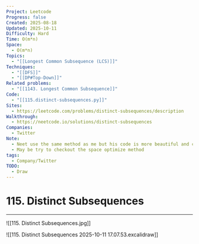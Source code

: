 ```yaml
---
Project: Leetcode
Progress: false
Created: 2025-08-18
Updated: 2025-10-11
Difficulty: Hard
Time: O(m*n)
Space:
  - O(m*n)
Topics:
  - "[[Longest Common Subsequence (LCS)]]"
Techniques:
  - "[[DFS]]"
  - "[[DP#Top-Down]]"
Related problems:
  - "[[1143. Longest Common Subsequence]]"
Code:
  - "[[115.distinct-subsequences.py]]"
Sites:
  - https://leetcode.com/problems/distinct-subsequences/description
Walkthrough:
  - https://neetcode.io/solutions/distinct-subsequences
Companies:
  - Twitter
Note:
  - Neet use the same method as me but his code is more beautiful and concise
  - May be try to checkout the space optimize method
tags:
  - Company/Twitter
TODO:
  - Draw
---
```

# 115. Distinct Subsequences
---
![[115. Distinct Subsequences.jpg]]


![[115. Distinct Subsequences 2025-10-11 17.07.53.excalidraw]]
